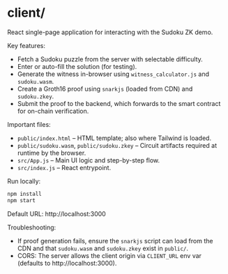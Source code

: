 # client/

React single-page application for interacting with the Sudoku ZK demo.

Key features:
- Fetch a Sudoku puzzle from the server with selectable difficulty.
- Enter or auto-fill the solution (for testing).
- Generate the witness in-browser using `witness_calculator.js` and `sudoku.wasm`.
- Create a Groth16 proof using `snarkjs` (loaded from CDN) and `sudoku.zkey`.
- Submit the proof to the backend, which forwards to the smart contract for on-chain verification.

Important files:
- `public/index.html` – HTML template; also where Tailwind is loaded.
- `public/sudoku.wasm`, `public/sudoku.zkey` – Circuit artifacts required at runtime by the browser.
- `src/App.js` – Main UI logic and step-by-step flow.
- `src/index.js` – React entrypoint.

Run locally:
```bash
npm install
npm start
```
Default URL: http://localhost:3000

Troubleshooting:
- If proof generation fails, ensure the `snarkjs` script can load from the CDN and that `sudoku.wasm` and `sudoku.zkey` exist in `public/`.
- CORS: The server allows the client origin via `CLIENT_URL` env var (defaults to http://localhost:3000).
